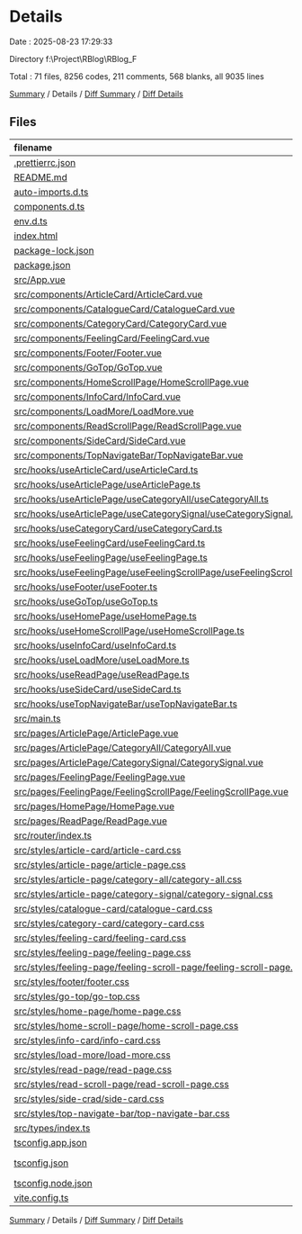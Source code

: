 # Details

Date : 2025-08-23 17:29:33

Directory f:\\Project\\RBlog\\RBlog_F

Total : 71 files,  8256 codes, 211 comments, 568 blanks, all 9035 lines

[Summary](results.md) / Details / [Diff Summary](diff.md) / [Diff Details](diff-details.md)

## Files
| filename | language | code | comment | blank | total |
| :--- | :--- | ---: | ---: | ---: | ---: |
| [.prettierrc.json](/.prettierrc.json) | JSON | 6 | 0 | 1 | 7 |
| [README.md](/README.md) | Markdown | 20 | 0 | 14 | 34 |
| [auto-imports.d.ts](/auto-imports.d.ts) | TypeScript | 3 | 6 | 2 | 11 |
| [components.d.ts](/components.d.ts) | TypeScript | 32 | 6 | 2 | 40 |
| [env.d.ts](/env.d.ts) | TypeScript | 0 | 1 | 1 | 2 |
| [index.html](/index.html) | HTML | 13 | 0 | 1 | 14 |
| [package-lock.json](/package-lock.json) | JSON | 4,390 | 0 | 1 | 4,391 |
| [package.json](/package.json) | JSON | 47 | 0 | 1 | 48 |
| [src/App.vue](/src/App.vue) | vue | 27 | 0 | 5 | 32 |
| [src/components/ArticleCard/ArticleCard.vue](/src/components/ArticleCard/ArticleCard.vue) | vue | 40 | 0 | 4 | 44 |
| [src/components/CatalogueCard/CatalogueCard.vue](/src/components/CatalogueCard/CatalogueCard.vue) | vue | 136 | 0 | 17 | 153 |
| [src/components/CategoryCard/CategoryCard.vue](/src/components/CategoryCard/CategoryCard.vue) | vue | 25 | 2 | 4 | 31 |
| [src/components/FeelingCard/FeelingCard.vue](/src/components/FeelingCard/FeelingCard.vue) | vue | 131 | 9 | 11 | 151 |
| [src/components/Footer/Footer.vue](/src/components/Footer/Footer.vue) | vue | 34 | 0 | 3 | 37 |
| [src/components/GoTop/GoTop.vue](/src/components/GoTop/GoTop.vue) | vue | 18 | 0 | 4 | 22 |
| [src/components/HomeScrollPage/HomeScrollPage.vue](/src/components/HomeScrollPage/HomeScrollPage.vue) | vue | 28 | 1 | 3 | 32 |
| [src/components/InfoCard/InfoCard.vue](/src/components/InfoCard/InfoCard.vue) | vue | 24 | 0 | 3 | 27 |
| [src/components/LoadMore/LoadMore.vue](/src/components/LoadMore/LoadMore.vue) | vue | 28 | 0 | 4 | 32 |
| [src/components/ReadScrollPage/ReadScrollPage.vue](/src/components/ReadScrollPage/ReadScrollPage.vue) | vue | 97 | 0 | 15 | 112 |
| [src/components/SideCard/SideCard.vue](/src/components/SideCard/SideCard.vue) | vue | 32 | 0 | 3 | 35 |
| [src/components/TopNavigateBar/TopNavigateBar.vue](/src/components/TopNavigateBar/TopNavigateBar.vue) | vue | 44 | 2 | 4 | 50 |
| [src/hooks/useArticleCard/useArticleCard.ts](/src/hooks/useArticleCard/useArticleCard.ts) | TypeScript | 30 | 0 | 4 | 34 |
| [src/hooks/useArticlePage/useArticlePage.ts](/src/hooks/useArticlePage/useArticlePage.ts) | TypeScript | 15 | 0 | 4 | 19 |
| [src/hooks/useArticlePage/useCategoryAll/useCategoryAll.ts](/src/hooks/useArticlePage/useCategoryAll/useCategoryAll.ts) | TypeScript | 16 | 0 | 4 | 20 |
| [src/hooks/useArticlePage/useCategorySignal/useCategorySignal.ts](/src/hooks/useArticlePage/useCategorySignal/useCategorySignal.ts) | TypeScript | 38 | 0 | 6 | 44 |
| [src/hooks/useCategoryCard/useCategoryCard.ts](/src/hooks/useCategoryCard/useCategoryCard.ts) | TypeScript | 9 | 0 | 2 | 11 |
| [src/hooks/useFeelingCard/useFeelingCard.ts](/src/hooks/useFeelingCard/useFeelingCard.ts) | TypeScript | 139 | 18 | 21 | 178 |
| [src/hooks/useFeelingPage/useFeelingPage.ts](/src/hooks/useFeelingPage/useFeelingPage.ts) | TypeScript | 15 | 0 | 4 | 19 |
| [src/hooks/useFeelingPage/useFeelingScrollPage/useFeelingScrollPage.ts](/src/hooks/useFeelingPage/useFeelingScrollPage/useFeelingScrollPage.ts) | TypeScript | 38 | 0 | 6 | 44 |
| [src/hooks/useFooter/useFooter.ts](/src/hooks/useFooter/useFooter.ts) | TypeScript | 87 | 3 | 1 | 91 |
| [src/hooks/useGoTop/useGoTop.ts](/src/hooks/useGoTop/useGoTop.ts) | TypeScript | 24 | 0 | 4 | 28 |
| [src/hooks/useHomePage/useHomePage.ts](/src/hooks/useHomePage/useHomePage.ts) | TypeScript | 23 | 1 | 4 | 28 |
| [src/hooks/useHomeScrollPage/useHomeScrollPage.ts](/src/hooks/useHomeScrollPage/useHomeScrollPage.ts) | TypeScript | 54 | 5 | 14 | 73 |
| [src/hooks/useInfoCard/useInfoCard.ts](/src/hooks/useInfoCard/useInfoCard.ts) | TypeScript | 21 | 0 | 5 | 26 |
| [src/hooks/useLoadMore/useLoadMore.ts](/src/hooks/useLoadMore/useLoadMore.ts) | TypeScript | 0 | 0 | 1 | 1 |
| [src/hooks/useReadPage/useReadPage.ts](/src/hooks/useReadPage/useReadPage.ts) | TypeScript | 70 | 7 | 14 | 91 |
| [src/hooks/useSideCard/useSideCard.ts](/src/hooks/useSideCard/useSideCard.ts) | TypeScript | 40 | 0 | 4 | 44 |
| [src/hooks/useTopNavigateBar/useTopNavigateBar.ts](/src/hooks/useTopNavigateBar/useTopNavigateBar.ts) | TypeScript | 30 | 5 | 5 | 40 |
| [src/main.ts](/src/main.ts) | TypeScript | 11 | 0 | 5 | 16 |
| [src/pages/ArticlePage/ArticlePage.vue](/src/pages/ArticlePage/ArticlePage.vue) | vue | 29 | 1 | 5 | 35 |
| [src/pages/ArticlePage/CategoryAll/CategoryAll.vue](/src/pages/ArticlePage/CategoryAll/CategoryAll.vue) | vue | 21 | 1 | 4 | 26 |
| [src/pages/ArticlePage/CategorySignal/CategorySignal.vue](/src/pages/ArticlePage/CategorySignal/CategorySignal.vue) | vue | 21 | 0 | 4 | 25 |
| [src/pages/FeelingPage/FeelingPage.vue](/src/pages/FeelingPage/FeelingPage.vue) | vue | 30 | 1 | 5 | 36 |
| [src/pages/FeelingPage/FeelingScrollPage/FeelingScrollPage.vue](/src/pages/FeelingPage/FeelingScrollPage/FeelingScrollPage.vue) | vue | 21 | 0 | 4 | 25 |
| [src/pages/HomePage/HomePage.vue](/src/pages/HomePage/HomePage.vue) | vue | 35 | 3 | 5 | 43 |
| [src/pages/ReadPage/ReadPage.vue](/src/pages/ReadPage/ReadPage.vue) | vue | 31 | 0 | 4 | 35 |
| [src/router/index.ts](/src/router/index.ts) | TypeScript | 37 | 0 | 3 | 40 |
| [src/styles/article-card/article-card.css](/src/styles/article-card/article-card.css) | PostCSS | 149 | 6 | 24 | 179 |
| [src/styles/article-page/article-page.css](/src/styles/article-page/article-page.css) | PostCSS | 200 | 8 | 29 | 237 |
| [src/styles/article-page/category-all/category-all.css](/src/styles/article-page/category-all/category-all.css) | PostCSS | 8 | 0 | 0 | 8 |
| [src/styles/article-page/category-signal/category-signal.css](/src/styles/article-page/category-signal/category-signal.css) | PostCSS | 71 | 10 | 10 | 91 |
| [src/styles/catalogue-card/catalogue-card.css](/src/styles/catalogue-card/catalogue-card.css) | PostCSS | 220 | 4 | 39 | 263 |
| [src/styles/category-card/category-card.css](/src/styles/category-card/category-card.css) | PostCSS | 70 | 8 | 9 | 87 |
| [src/styles/feeling-card/feeling-card.css](/src/styles/feeling-card/feeling-card.css) | PostCSS | 158 | 6 | 27 | 191 |
| [src/styles/feeling-page/feeling-page.css](/src/styles/feeling-page/feeling-page.css) | PostCSS | 200 | 8 | 29 | 237 |
| [src/styles/feeling-page/feeling-scroll-page/feeling-scroll-page.css](/src/styles/feeling-page/feeling-scroll-page/feeling-scroll-page.css) | PostCSS | 71 | 10 | 10 | 91 |
| [src/styles/footer/footer.css](/src/styles/footer/footer.css) | PostCSS | 118 | 0 | 17 | 135 |
| [src/styles/go-top/go-top.css](/src/styles/go-top/go-top.css) | PostCSS | 22 | 0 | 2 | 24 |
| [src/styles/home-page/home-page.css](/src/styles/home-page/home-page.css) | PostCSS | 128 | 15 | 16 | 159 |
| [src/styles/home-scroll-page/home-scroll-page.css](/src/styles/home-scroll-page/home-scroll-page.css) | PostCSS | 7 | 0 | 0 | 7 |
| [src/styles/info-card/info-card.css](/src/styles/info-card/info-card.css) | PostCSS | 189 | 28 | 20 | 237 |
| [src/styles/load-more/load-more.css](/src/styles/load-more/load-more.css) | PostCSS | 13 | 0 | 2 | 15 |
| [src/styles/read-page/read-page.css](/src/styles/read-page/read-page.css) | PostCSS | 32 | 0 | 3 | 35 |
| [src/styles/read-scroll-page/read-scroll-page.css](/src/styles/read-scroll-page/read-scroll-page.css) | PostCSS | 129 | 1 | 21 | 151 |
| [src/styles/side-crad/side-card.css](/src/styles/side-crad/side-card.css) | PostCSS | 146 | 14 | 25 | 185 |
| [src/styles/top-navigate-bar/top-navigate-bar.css](/src/styles/top-navigate-bar/top-navigate-bar.css) | PostCSS | 149 | 14 | 24 | 187 |
| [src/types/index.ts](/src/types/index.ts) | TypeScript | 52 | 5 | 7 | 64 |
| [tsconfig.app.json](/tsconfig.app.json) | JSON | 11 | 0 | 2 | 13 |
| [tsconfig.json](/tsconfig.json) | JSON with Comments | 11 | 0 | 1 | 12 |
| [tsconfig.node.json](/tsconfig.node.json) | JSON | 18 | 0 | 2 | 20 |
| [vite.config.ts](/vite.config.ts) | TypeScript | 24 | 2 | 4 | 30 |

[Summary](results.md) / Details / [Diff Summary](diff.md) / [Diff Details](diff-details.md)